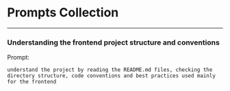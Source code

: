 # Prompts Collection

---

### Understanding the frontend project structure and conventions

Prompt:

```
understand the project by reading the README.md files, checking the directory structure, code conventions and best practices used mainly for the frontend
```
